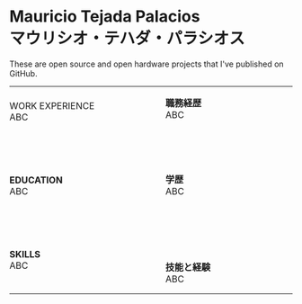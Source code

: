 # Mauricio Tejada Palacios<br>マウリシオ・テハダ・パラシオス

These are open source and open hardware projects that I've published on GitHub.

<table style="border:none;margin:0px;padding:0px;"><tr style="border:none;margin:0px;padding:0px;"><td style="border:none;margin:0px;padding:0px;" width=390pxWork Experience
<b>WORK EXPERIENCE</b>
</a><br>
ABC

<br><br><br>

<b>EDUCATION</b>
</a><br>
ABC

<br><br><br>

<b>SKILLS</b>
</a><br>
ABC

</td><td style="border:none;margin:0px;padding:0px;" width=40px></td><td style="border:none;margin:0px;padding:0px;" width=390px valign="top">

<b>職務経歴</b>
</a><br>
ABC

<br><br><br>

<b>学歴</b>
</a><br>
ABC

<br><br><br><br>

<b>技能と経験 </b>
</a><br>
ABC

</td></tr></table>
